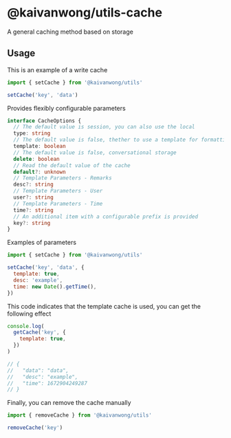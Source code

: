# @kaivanwong/utils-cache

A general caching method based on storage

## Usage

This is an example of a write cache

```javascript
import { setCache } from '@kaivanwong/utils'

setCache('key', 'data')
```

Provides flexibly configurable parameters

```typescript
interface CacheOptions {
  // The default value is session, you can also use the local
  type: string
  // The default value is false, thether to use a template for formatting
  template: boolean
  // The default value is false, conversational storage
  delete: boolean
  // Read the default value of the cache
  default?: unknown
  // Template Parameters - Remarks
  desc?: string
  // Template Parameters - User
  user?: string
  // Template Parameters - Time
  time?: string
  // An additional item with a configurable prefix is provided
  key?: string
}
```

Examples of parameters

```javascript
import { setCache } from '@kaivanwong/utils'

setCache('key', 'data', {
  template: true,
  desc: 'example',
  time: new Date().getTime(),
})
```

This code indicates that the template cache is used, you can get the following effect

```javascript
console.log(
  getCache('key', {
    template: true,
  })
)

// {
//   "data": "data",
//   "desc": "example",
//   "time": 1672904249287
// }
```

Finally, you can remove the cache manually

```javascript
import { removeCache } from '@kaivanwong/utils'

removeCache('key')
```
